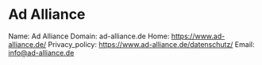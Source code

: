 
# Ad Alliance

Name: Ad Alliance
Domain: ad-alliance.de
Home: https://www.ad-alliance.de/
Privacy_policy: https://www.ad-alliance.de/datenschutz/
Email: info@ad-alliance.de
